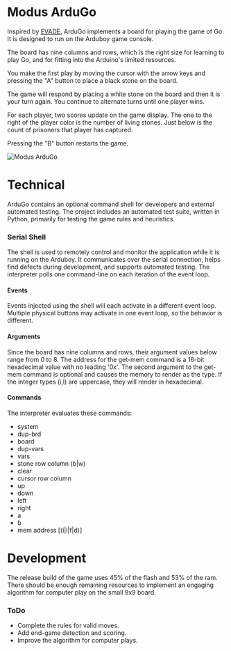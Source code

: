 # Modus ArduGo
Inspired by [EVADE](https://moduscreate.com/blog/announcing-evade-our-first-arduboy-game/), ArduGo implements a board for playing the game of Go. It is designed to run on the Arduboy game console.

The board has nine columns and rows, which is the right size for learning to play Go, and for fitting into the Arduino's limited resources.

You make the first play by moving the cursor with the arrow keys and pressing the "A"  button to place a black stone on the board.

The game will respond by placing a white stone on the board and then it is your turn again. You continue to alternate turns until one player wins.

For each player, two scores update on the game display. The one to the right of the player color is the number of living stones. Just below is the count of prisoners that player has captured.

Pressing the "B" button restarts the game.

![Modus ArduGo](https://raw.githubusercontent.com/ModusCreateOrg/go-arduboy-game/master/images/web/ModusCreat-ArduGo-1-MODUS-article-featured.jpg "Modus ArduGo")


# Technical
ArduGo contains an optional command shell for developers and external automated testing. The project includes an automated test suite, written in Python, primarily for testing the game rules and heuristics. 

### Serial Shell
The shell is used to remotely control and monitor the application while it is running on the Arduboy. It communicates over the serial connection, helps find defects during development, and supports automated testing. The interpreter polls one command-line on each iteration of the event loop.  

#### Events
Events injected using the shell will each activate in a different event loop. Multiple physical buttons may activate in one event loop, so the behavior is different.

#### Arguments
Since the board has nine columns and rows, their argument values below range from 0 to 8. The address for the get-mem command is a 16-bit hexadecimal value with no leading '0x'. The second argument to the get-mem command is optional and causes the memory to render as the type. If the integer types (i,l) are uppercase, they will render in hexadecimal.

#### Commands
The interpreter evaluates these commands:

* system
* dup-brd
* board
* dup-vars
* vars
* stone row column (b|w)
* clear
* cursor row column
* up
* down
* left
* right
* a
* b
* mem address [(i|l|f|d)]

# Development
The release build of the game uses 45% of the flash and 53% of the ram. There should be enough remaining resources to implement an engaging algorithm for computer play on the small 9x9 board.

### ToDo
* Complete the rules for valid moves.
* Add end-game detection and scoring.
* Improve the algorithm for computer plays.




 





